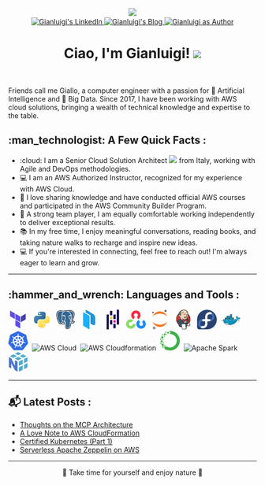 <div id="header" align="center">
  <img src="https://media.giphy.com/media/lP8xu5t2DLGG045H8F/giphy.gif" width="100"/>
</div>

<div id="badges" align="center">
  <a href="https://www.linkedin.com/in/ggiallo28/">
    <img src="https://img.shields.io/badge/LinkedIn-blue?style=for-the-badge&logo=linkedin&logoColor=white" alt="Gianluigi's LinkedIn"/>
  </a>
  <a href="https://gmucciolo.it/">
    <img src="https://img.shields.io/badge/PubliiBlog-blue?style=for-the-badge&logo=tbd&logoColor=white" alt="Gianluigi's Blog"/>
  </a>
  <a href="https://www.manning.com/authors/gianluigi-mucciolo">
    <img src="https://img.shields.io/badge/Manning%20Author-orange?style=for-the-badge" alt="Gianluigi as Author"/>
  </a>
</div>

<h1 align="center">
  Ciao, I'm Gianluigi!
  <img src="https://media.giphy.com/media/hvRJCLFzcasrR4ia7z/giphy.gif" width="30px"/>
</h1>

</br>
<p>
Friends call me Giallo, a computer engineer with a passion for 🤖 Artificial Intelligence and 💾 Big Data. Since 2017, I have been working with AWS cloud solutions, bringing a wealth of technical knowledge and expertise to the table.
</p>

<h2> :man_technologist: A Few Quick Facts :</h2>

<ul>
  <li>:cloud: I am a Senior Cloud Solution Architect <img src="https://media.giphy.com/media/WUlplcMpOCEmTGBtBW/giphy.gif" width="30"> from Italy, working with Agile and DevOps methodologies.</li>
  <li>💻 I am an AWS Authorized Instructor, recognized for my experience with AWS Cloud.</li>
  <li>💬 I love sharing knowledge and have conducted official AWS courses and participated in the AWS Community Builder Program.</li>
  <li>🤝 A strong team player, I am equally comfortable working independently to deliver exceptional results.</li>
  <li>📚 In my free time, I enjoy meaningful conversations, reading books, and taking nature walks to recharge and inspire new ideas.</li>
  <li>💻 If you're interested in connecting, feel free to reach out! I'm always eager to learn and grow.</code></li>
</ul>

---

<h2> :hammer_and_wrench: Languages and Tools : </h2>
<div>
  <img src="https://github.com/devicons/devicon/blob/master/icons/terraform/terraform-original.svg" title="Terraform" alt="Terraform" width="40" height="40"/>&nbsp;
<img src="https://github.com/devicons/devicon/blob/master/icons/python/python-original.svg" title="Python" alt="Python" width="40" height="40"/>&nbsp;
<img src="https://github.com/devicons/devicon/blob/master/icons/postgresql/postgresql-original.svg" title="Postgresql" alt="Postgresql" width="40" height="40"/>&nbsp;
<img src="https://github.com/devicons/devicon/blob/master/icons/packer/packer-original.svg" title="Packer" alt="Packer" width="40" height="40"/>&nbsp;
<img src="https://github.com/devicons/devicon/blob/master/icons/pandas/pandas-original.svg" title="Pandas" alt="Pandas" width="40" height="40"/>&nbsp;
<img src="https://github.com/devicons/devicon/blob/master/icons/opencv/opencv-original.svg" title="OpenCV" alt="OpenCV" width="40" height="40"/>&nbsp;
<img src="https://github.com/devicons/devicon/blob/master/icons/jupyter/jupyter-original.svg" title="Jupyter" alt="Jupyter" width="40" height="40"/>&nbsp;
<img src="https://github.com/devicons/devicon/blob/master/icons/jenkins/jenkins-original.svg" title="Jenkins" alt="Jenkins" width="40" height="40"/>&nbsp;
<img src="https://github.com/devicons/devicon/blob/master/icons/fedora/fedora-original.svg" title="Fedora" alt="Fedora" width="40" height="40"/>&nbsp;
<img src="https://github.com/devicons/devicon/blob/master/icons/docker/docker-original.svg" title="Docker" alt="Docker" width="40" height="40"/>&nbsp;
<img src="https://github.com/devicons/devicon/blob/master/icons/kubernetes/kubernetes-plain.svg" title="Kubernetes" alt="Kubernetes" width="40" height="40"/>&nbsp;
<img src="https://upload.wikimedia.org/wikipedia/commons/5/5c/AWS_Simple_Icons_AWS_Cloud.svg" title="AWS Cloud" alt="AWS Cloud" width="40" height="40"/>&nbsp;
<img src="https://cdn.cdnlogo.com/logos/a/60/aws-cloudformation.svg" title="AWS Cloudformation" alt="AWS Cloudformation" width="40" height="40"/>&nbsp;
<img src="https://github.com/devicons/devicon/blob/master/icons/anaconda/anaconda-original.svg" title="Anaconda" alt="Anaconda" width="40" height="40"/>&nbsp;
<img src="https://github.com/valohai/ml-logos/blob/master/spark.svg" title="Apache Spark" alt="Apache Spark" width="60" height="60"/>&nbsp;
<img src="https://github.com/devicons/devicon/blob/master/icons/numpy/numpy-original.svg" title="Numpy" alt="Numpy" width="40" height="40"/>&nbsp;
</div>

---

<h2> 📬 Latest Posts : </h2>

<!-- BLOG-POST-LIST:START -->
- [Thoughts on the MCP Architecture](https://gmucciolo.it/thoughts-on-the-mcp-architecture/)
- [A Love Note to AWS CloudFormation](https://gmucciolo.it/embracing-the-cloud-a-love-note-to-aws-cloudformation/)
- [Certified Kubernetes &lpar;Part 1&rpar;](https://gmucciolo.it/certified-kubernetes-1/)
- [Serverless Apache Zeppelin on AWS](https://gmucciolo.it/serverless-zeppelin-on-aws/)
<!-- BLOG-POST-LIST:END -->

---

<p align="center">🌳 Take time for yourself and enjoy nature 🌳</p>
